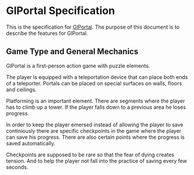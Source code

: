 # GlPortal Specification
This is the specification for [GlPortal](https://github.com/GlPortal/glPortal).
The purpose of this document is to describe the features for GlPortal.

## Game Type and General Mechanics
GlPortal is a first-person action game with puzzle elements.

The player is equipped with a teleportation device that can place both ends of a teleporter.
Portals can be placed on special surfaces on walls, floors and ceilings.

Platforming is an important element. There are segments where the player has to climb up a tower.
If the player falls down to a previous area he loses progress.

In order to keep the player emersed instead of allowing the player to save continiously there are specific checkpoints in the game where the player can save his progress. There are also certain points where the progress is saved automatically.

Checkpoints are supposed to be rare so that the fear of dying creates tension. And to help the player not fall into the practice of saving every few seconds.
